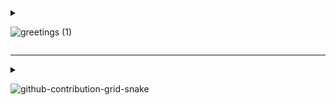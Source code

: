 <details close>
<summary>
  
![greetings (1)](https://user-images.githubusercontent.com/109401839/212478916-224c7588-ae9d-41bf-ad0f-228ab2e0d110.gif)

</summary>
<h3>Aspiring IT Admin Professional<h3>

- My name is Faris.
- 🧠 I'm actively improving my skillset, enjoy the show
- 🗃 I'm currently working on compiling my projects
- 👯 I’m looking to collaborate on any project
- 🌍 I'm mostly active within the LinkedIn, Discord, and Github
- 💬 Ping me about **IT**, **Data Analytics**, **Content Creation**, **Collaborations**, **General Talk**
- 📫 Reach me: [LinkedIn](https://www.linkedin.com/in/fnabeel/)
</details>

---

<div>
<details close>

<summary>


![github-contribution-grid-snake](https://user-images.githubusercontent.com/109401839/212478926-900d4c1f-7cc6-4334-a601-523e4f7c5a62.svg)

</summary>
<h2>👨‍💻 Information Technology Projects:</h2>

- <b>osTicket (Help Desk Ticketing Systems)</b>
  - [osTicket: Prerequisites and Installation](https://github.com/fnabeel/osticket_prereqs)
  - [osTicket: Post-Installation Configuration](https://github.com/fnabeel/osTicket---Post-Install-Configuration)
  - [osTicket: Ticket Lifecycle Examples](https://github.com/fnabeel/osTicket---Ticket-Lifecycle-Intake-Through-Resolution)

- <b>Microsoft Azure</b>
  - [Configuring On-premises Active Directory within Azure VMs](https://github.com/fnabeel/configure-ad)
  - [Network Security Groups (NSGs) and Inspecting Network Protocols](https://github.com/fnabeel/-azure-network-protocols)
  - [Network File Shares and Permissions](https://github.com/fnabeel/Network-File-Shares-and-Permissions)
  - [Building Intuition for DNS](https://github.com/fnabeel/Building-Intuition-for-DNS)

 

---

<div>
<h2>👨‍💻 Salesforce Admin:</h2>

- <b>Configure and Setup (Organisations, Users, Secruity)<b>
- <b> Object Manager and Lighting App Builder<b>
- <b> Sales and Marketing Applications
- <b> Service and Support Applications
- <b> Productivity and Collaborations
- <b> Data and Analytics Management
- <b> Workflow (Process Automation)
- <b> Webassessor Registration

---

<div>
<h2>🔬PC Building Projects:</h2>

- <b>[Code Name Yennefer](https://github.com/fnabeel/PC)<b>
- <b>Overclocking, Undervolting, Tweaking(AMD)<b>

<h2>🔬Discord Server Build:</h2>

- <b>[The Centre](https://github.com/fnabeel/Building-A-Discord-Server)<b>
- <b>Le Professionnel<b>
</details>

